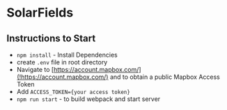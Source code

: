 # SolarFields

## Instructions to Start

- `npm install` - Install Dependencies
- create `.env` file in root directory
- Navigate to [https://account.mapbox.com/](!https://account.mapbox.com/) and to obtain a public Mapbox Access Token
- Add `ACCESS_TOKEN={your access token}`
- `npm run start` - to build webpack and start server
